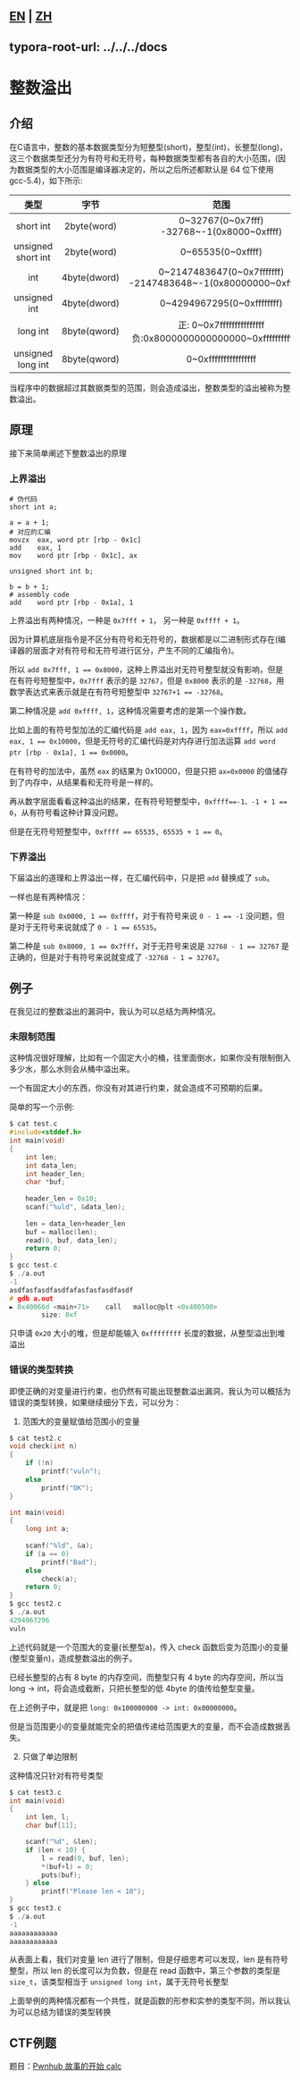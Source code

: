[EN](./intof.md) | [ZH](./intof-zh.md)
---
typora-root-url: ../../../docs
---

# 整数溢出

## 介绍

在C语言中，整数的基本数据类型分为短整型(short)，整型(int)，长整型(long)，这三个数据类型还分为有符号和无符号，每种数据类型都有各自的大小范围，(因为数据类型的大小范围是编译器决定的，所以之后所述都默认是 64 位下使用 gcc-5.4)，如下所示:


| 类型 | 字节 | 范围 |
| :-: | :-: | :-: |
| short int | 2byte(word) | 0\~32767(0\~0x7fff) <br> -32768\~-1(0x8000\~0xffff)  |
| unsigned short int | 2byte(word) | 0\~65535(0\~0xffff) |
| int | 4byte(dword) | 0\~2147483647(0\~0x7fffffff) <br> -2147483648\~-1(0x80000000\~0xffffffff) |
| unsigned int | 4byte(dword) | 0\~4294967295(0\~0xffffffff) |
| long int | 8byte(qword) | 正: 0\~0x7fffffffffffffff <br> 负:0x8000000000000000\~0xffffffffffffffff |
| unsigned long int | 8byte(qword) | 0\~0xffffffffffffffff |

当程序中的数据超过其数据类型的范围，则会造成溢出，整数类型的溢出被称为整数溢出。

## 原理

接下来简单阐述下整数溢出的原理

### 上界溢出

```
# 伪代码
short int a;

a = a + 1;
# 对应的汇编
movzx  eax, word ptr [rbp - 0x1c]
add    eax, 1
mov    word ptr [rbp - 0x1c], ax

unsigned short int b;

b = b + 1;
# assembly code
add    word ptr [rbp - 0x1a], 1
``` 

上界溢出有两种情况，一种是 `0x7fff + 1`， 另一种是 `0xffff + 1`。

因为计算机底层指令是不区分有符号和无符号的，数据都是以二进制形式存在(编译器的层面才对有符号和无符号进行区分，产生不同的汇编指令)。

所以 `add 0x7fff, 1 == 0x8000`，这种上界溢出对无符号整型就没有影响，但是在有符号短整型中，`0x7fff` 表示的是 `32767`，但是 `0x8000` 表示的是 `-32768`，用数学表达式来表示就是在有符号短整型中 `32767+1 == -32768`。

第二种情况是 `add 0xffff, 1`，这种情况需要考虑的是第一个操作数。

比如上面的有符号型加法的汇编代码是 `add eax, 1`，因为 `eax=0xffff`，所以 `add eax, 1 == 0x10000`，但是无符号的汇编代码是对内存进行加法运算 `add word ptr [rbp - 0x1a], 1 == 0x0000`。

在有符号的加法中，虽然 `eax` 的结果为 0x10000，但是只把 `ax=0x0000` 的值储存到了内存中，从结果看和无符号是一样的。

再从数字层面看看这种溢出的结果，在有符号短整型中，`0xffff==-1，-1 + 1 == 0`，从有符号看这种计算没问题。

但是在无符号短整型中，`0xffff == 65535, 65535 + 1 == 0`。

### 下界溢出

下届溢出的道理和上界溢出一样，在汇编代码中，只是把 `add` 替换成了 `sub`。

一样也是有两种情况：

第一种是 `sub 0x0000, 1 == 0xffff`，对于有符号来说 `0 - 1 == -1` 没问题，但是对于无符号来说就成了 `0 - 1 == 65535`。

第二种是 `sub 0x8000, 1 == 0x7fff`，对于无符号来说是 `32768 - 1 == 32767` 是正确的，但是对于有符号来说就变成了 `-32768 - 1 = 32767`。

## 例子

在我见过的整数溢出的漏洞中，我认为可以总结为两种情况。

### 未限制范围

这种情况很好理解，比如有一个固定大小的桶，往里面倒水，如果你没有限制倒入多少水，那么水则会从桶中溢出来。

一个有固定大小的东西，你没有对其进行约束，就会造成不可预期的后果。

简单的写一个示例:

```c
$ cat test.c
#include<stddef.h>
int main(void)
{
    int len;
    int data_len;
    int header_len;
    char *buf;
    
    header_len = 0x10;
    scanf("%uld", &data_len);
    
    len = data_len+header_len
    buf = malloc(len);
    read(0, buf, data_len);
    return 0;
}
$ gcc test.c
$ ./a.out
-1
asdfasfasdfasdfafasfasfasdfasdf
# gdb a.out
► 0x40066d <main+71>    call   malloc@plt <0x400500>
        size: 0xf
```

只申请 `0x20` 大小的堆，但是却能输入 `0xffffffff` 长度的数据，从整型溢出到堆溢出

### 错误的类型转换

即使正确的对变量进行约束，也仍然有可能出现整数溢出漏洞，我认为可以概括为错误的类型转换，如果继续细分下去，可以分为：

1. 范围大的变量赋值给范围小的变量

```c
$ cat test2.c
void check(int n)
{
    if (!n)
        printf("vuln");
    else
        printf("OK");
}

int main(void)
{
    long int a;
    
    scanf("%ld", &a);
    if (a == 0)
        printf("Bad");
    else
        check(a);
    return 0;
}
$ gcc test2.c
$ ./a.out
4294967296
vuln
```

上述代码就是一个范围大的变量(长整型a)，传入 check 函数后变为范围小的变量(整型变量n)，造成整数溢出的例子。

已经长整型的占有 8 byte 的内存空间，而整型只有 4 byte 的内存空间，所以当 long -> int，将会造成截断，只把长整型的低 4byte 的值传给整型变量。

在上述例子中，就是把 `long: 0x100000000 -> int: 0x00000000`。

但是当范围更小的变量就能完全的把值传递给范围更大的变量，而不会造成数据丢失。

2. 只做了单边限制

这种情况只针对有符号类型

```c
$ cat test3.c
int main(void)
{
    int len, l;
    char buf[11];

    scanf("%d", &len);
    if (len < 10) {
        l = read(0, buf, len);
        *(buf+l) = 0;
        puts(buf);
    } else
        printf("Please len < 10");        
}
$ gcc test3.c
$ ./a.out
-1
aaaaaaaaaaaa
aaaaaaaaaaaa
```

从表面上看，我们对变量 len 进行了限制，但是仔细思考可以发现，len 是有符号整型，所以 len 的长度可以为负数，但是在 read 函数中，第三个参数的类型是 `size_t`，该类型相当于 `unsigned long int`，属于无符号长整型

上面举例的两种情况都有一个共性，就是函数的形参和实参的类型不同，所以我认为可以总结为错误的类型转换

## CTF例题

题目：[Pwnhub 故事的开始 calc](http://atum.li/2016/12/05/calc/)


